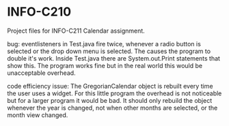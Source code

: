 # INFO-C210

Project files for INFO-C211 Calendar assignment.

bug: eventlisteners in Test.java fire twice, whenever a radio button is selected
or the drop down menu is selected. The causes the program to double it's work. Inside Test.java there are System.out.Print statements that show this.  The program works fine but in the real world this would be unacceptable overhead.

code efficiency issue:  The GregorianCalendar object is rebuilt every time the user
uses a widget.  For this little program the overhead is not noticeable but for a larger
program it would be bad.  It should only rebuild the object whenever the year is 
changed, not when other months are selected, or the month view changed.


